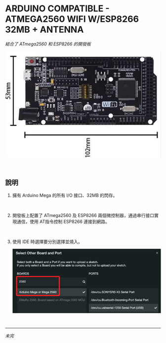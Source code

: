 # ARDUINO COMPATIBLE - ATMEGA2560 WIFI W/ESP8266 32MB + ANTENNA

_結合了 ATmega2560 和 ESP8266 的開發板_

![](images/img_01.png)

<br>

## 說明

1. 擁有 Arduino Mega 的所有 I/O 接口、32MB 的閃存。

<br>

2. 開發板上配置了 ATmega2560 及 ESP8266 兩個微控制器，通過串行接口實現通信，使用 AT指令控制 ESP8266 連接到網路。

<br>

3. 使用 IDE 時選擇要分別選擇並燒入。

    ![](images/img_02.png)

<br>

___

_未完_